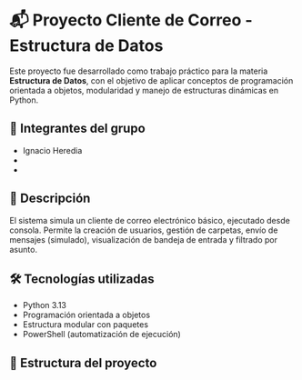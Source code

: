 # 📬 Proyecto Cliente de Correo - Estructura de Datos

Este proyecto fue desarrollado como trabajo práctico para la materia **Estructura de Datos**, con el objetivo de aplicar conceptos de programación orientada a objetos, modularidad y manejo de estructuras dinámicas en Python.

## 👥 Integrantes del grupo

- Ignacio Heredia
- 
- 

## 🚀 Descripción

El sistema simula un cliente de correo electrónico básico, ejecutado desde consola. Permite la creación de usuarios, gestión de carpetas, envío de mensajes (simulado), visualización de bandeja de entrada y filtrado por asunto.

## 🛠️ Tecnologías utilizadas

- Python 3.13
- Programación orientada a objetos
- Estructura modular con paquetes
- PowerShell (automatización de ejecución)

## 📁 Estructura del proyecto

